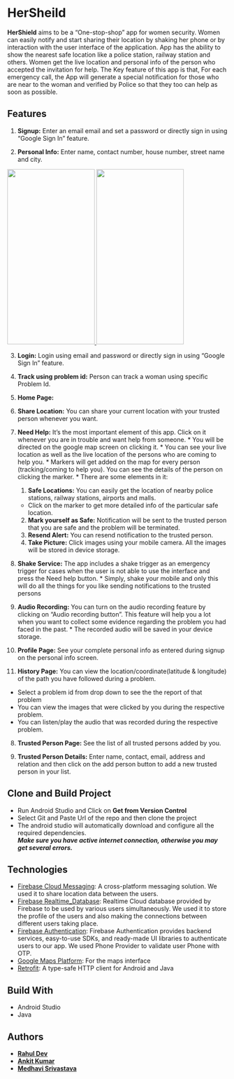 # HerSheild
**HerShield** aims to be a “One-stop-shop” app for women security. Women can easily notify and start sharing their location by shaking her phone or by 
interaction with the user interface of the application. App has the ability to show the nearest safe location like a police station, railway station and others.
Women get the live location and personal info of the person who accepted the invitation for help. The Key feature of this app is that, For each emergency call,
the App will generate a special notification for those who are near to the woman and verified by Police so that they too can help as soon as possible.
<br/>
## Features
1. **Signup:** Enter an email email and set a password or directly sign in using “Google Sign In” feature.

2. **Personal Info:** Enter name, contact number, house number, street name and city.

<a href="https://drive.google.com/uc?export=view&id=1bxVj9eNj4wJRxY8aSBj_kcMX_hXRhNLO"><img src="https://drive.google.com/uc?export=view&id=1bxVj9eNj4wJRxY8aSBj_kcMX_hXRhNLO" width="200" height ="400" /> </a>  <a href="https://drive.google.com/uc?export=view&id=1GPG_MzrcN4mVLFTAmq0O9xfi-glYPS2k"><img src="https://drive.google.com/uc?export=view&id=1GPG_MzrcN4mVLFTAmq0O9xfi-glYPS2k" width="200" height ="400" /> </a>

3. **Login:** Login using email and password or directly sign in using “Google Sign In” feature.

4. **Track using problem id:** Person can track a woman using specific Problem Id.

5. **Home Page:** 
  1. **Share Location:** You can share your current location with your trusted person whenever you want.
  
  2. **Need Help:** It’s the most important element of this app. Click on it whenever you are in trouble and want help from someone.
    * You will be directed on the google map screen on clicking it.
    * You can see your live location as well as the live location of the persons who are coming to help you.
    * Markers will get added on the map for every person (tracking/coming to help you). You can see the details of the person on clicking the marker.
    * There are some elements in it:
      1. **Safe Locations:** You can easily get the location of nearby police stations, railway stations, airports and malls.
        * Click on the marker to get more detailed info of the particular safe location.
      2. **Mark yourself as Safe:** Notification will be sent to the trusted person that you are safe and the problem will be terminated.
      3. **Resend Alert:** You can resend notification to the trusted person.
      4. **Take Picture:** Click images using your mobile camera. All the images will be stored in device storage.
      
  3. **Shake Service:** The app includes a shake trigger as an emergency trigger for cases when the user is not able to use the interface and press the Need help button.
    * Simply, shake your mobile and only this will do all the things for you like sending notifications to the  trusted persons
  
  4. **Audio Recording:** You can turn on the audio recording feature by clicking on “Audio recording button”. This feature will help you a lot when you want to collect some         evidence regarding the problem you had faced in the past.
    * The recorded audio will be saved in your device storage.
    
6. **Profile Page:** See your complete personal info as entered during signup on the personal info screen.

7. **History Page:** You can view the location/coordinate(latitude & longitude) of the path you have followed during a problem.
  * Select a problem id from drop down to see the the report of that problem
  * You can view the images that were clicked by you during the respective problem.
  * You can listen/play the audio that was recorded during the respective problem.
  
8. **Trusted Person Page:**  See the list of all trusted persons added by you.

9. **Trusted Person Details:** Enter name, contact, email, address and relation and then click on the add person button to add a new trusted person in your list.

## Clone and Build Project
* Run Android Studio and Click on **Get from Version Control**
* Select Git and Paste Url of the repo and then clone the project
* The android studio will automatically download and configure all the required dependencies.\
***Make sure you have active internet connection, otherwise you may get several errors.***

## Technologies

* [Firebase Cloud Messaging](https://firebase.google.com/docs/cloud-messaging/): A cross-platform messaging solution. We used it to share location data between the users.
* [Firebase Realtime_Database](https://firebase.google.com/docs/database/): Realtime Cloud database provided by Firebase to be used by various users simultaneously. We used it to store the profile of the users and also making the connections between different users taking place.
* [Firebase Authentication](https://firebase.google.com/docs/auth/): Firebase Authentication provides backend services, easy-to-use SDKs, and ready-made UI libraries to authenticate users to our app. We used Phone Provider to validate user Phone with OTP. 
* [Google Maps Platform](https://cloud.google.com/maps-platform/): For the maps interface
* [Retrofit](https://square.github.io/retrofit/): A type-safe HTTP client for Android and Java

## Build With

* Android Studio
* Java

## Authors

* <a href="https://www.linkedin.com/in/rahul-dev-762b95179/"> **Rahul Dev** </a> 
* <a href="https://www.linkedin.com/in/ankit-kumar-52777662/"> **Ankit Kumar** </a>
* <a href="https://www.linkedin.com/in/medhavi-srivastava-77976b16a/">  **Medhavi Srivastava** </a>




